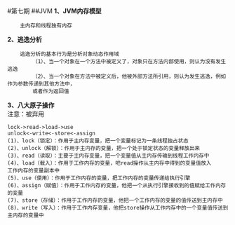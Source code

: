 #第七期
##JVM
**1、JVM内存模型**
        
        主内存和线程独有内存
**2、逃逸分析**

        逃逸分析的基本行为是分析对象动态作用域
            （1）、当一个对象在一个方法中被定义了，对象只在方法内部使用，则认为没有发生逃逸
            （2）、当一个对象在方法中被定义后，他被外部方法所引用，则认为发生逃逸，例如作为参数传递到其他方法中，
            或者作为返回值
**3、八大原子操作**            
    注意：被弃用
    
    lock->read->load->use
    unlock<-write<-store<-assign   
    (1)、lock（锁定）：作用于主内存变量，把一个变量标记为一条线程独占状态
    (2)、unlock（解锁）：作用于主内存的变量，把一个处于锁定状态的变量释放出来
    (3)、read（读取）：主要于主内存变量，把一个变量值从主内存传输到线程工作内存中
    (4)、load（载入）：作用于工作内存的变量，吧read操作从主内存中得到的变量值放入
    工作内存的变量副本中
    (5)、use（使用）：作用于工作内存的变量，把工作内存的变量传递给执行引擎
    (6)、assign（赋值）：作用于工作内存的变量，他把一个从执行引擎接收到的值赋给工作内存的变量
    (7)、store（存储）：作用于工作内存的变量，他把一个工作内存的变量的值传送到主内存中
    (8)、write（写入）：作用于工作内存变量，他把store操作从工作内存中的一个变量值传送到主内存的变量中
                      
               
                
           
       
   

      

    
